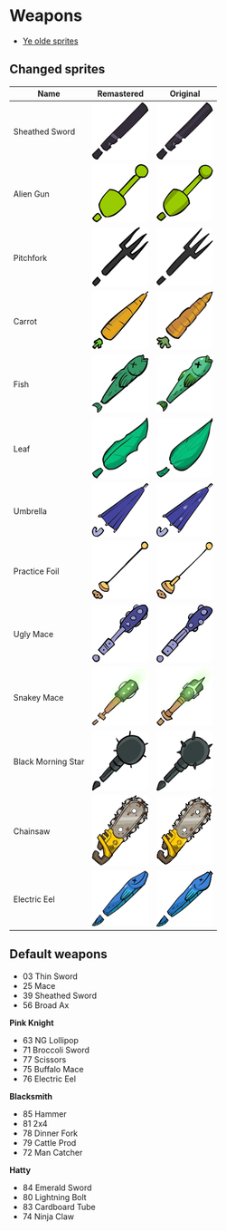 # Weapons

- [Ye olde sprites](https://castlecrashers.fandom.com/wiki/Unused_Content)

## Changed sprites

Name|Remastered|Original
--|--|--
Sheathed Sword|![Sheathed Sword](/Images/Weapons/Remastered_Sheathed_Sword.webp)|![Sheathed Sword](/Images/Weapons/Old_Sheathed_Sword.webp)
Alien Gun|![Alien Gun](/Images/Weapons/Remastered_Alien_Gun.webp)|![Alien Gun](/Images/Weapons/Old_Alien_Gun.webp)
Pitchfork|![Pitchfork](/Images/Weapons/Remastered_Pitchfork.webp)|![Pitchfork](/Images/Weapons/Old_Pitchfork.webp)
Carrot|![Carrot](/Images/Weapons/Remastered_Carrot.webp)|![Carrot](/Images/Weapons/Old_Carrot.webp)
Fish|![Fish](/Images/Weapons/Remastered_Fish.webp)|![Fish](/Images/Weapons/Old_Fish.webp)
Leaf|![Leaf](/Images/Weapons/Remastered_Leaf.webp)|![Leaf](/Images/Weapons/Old_Leaf.webp)
Umbrella|![Umbrella](/Images/Weapons/Remastered_Umbrella.webp)|![Umbrella](/Images/Weapons/Old_Umbrella.webp)
Practice Foil|![Practice Foil](/Images/Weapons/Remastered_Practice_Foil.webp)|![Practice Foil](/Images/Weapons/Old_Practice_Foil.webp)
Ugly Mace|![Ugly Mace](/Images/Weapons/Remastered_Ugly_Mace.webp)|![Ugly Mace](/Images/Weapons/Old_Ugly_Mace.webp)
Snakey Mace|![Snakey Mace](/Images/Weapons/Remastered_Snakey_Mace.webp)|![Snakey Mace](/Images/Weapons/Old_Snakey_Mace.webp)
Black Morning Star|![Black Morning Star](/Images/Weapons/Remastered_Black_Morning_Star.webp)|![Black Morning Star](/Images/Weapons/Old_Black_Morning_Star.webp)
Chainsaw|![Chainsaw](/Images/Weapons/Remastered_Chainsaw.webp)|![Chainsaw](/Images/Weapons/Old_Chainsaw.webp)
Electric Eel|![Electric Eel](/Images/Weapons/Remastered_Electric_Eel.webp)|![Electric Eel](/Images/Weapons/Old_Electric_Eel.webp)

## Default weapons

- 03 Thin Sword
- 25 Mace
- 39 Sheathed Sword
- 56 Broad Ax

**Pink Knight**

- 63 NG Lollipop
- 71 Broccoli Sword
- 77 Scissors
- 75 Buffalo Mace
- 76 Electric Eel

**Blacksmith**

- 85 Hammer
- 81 2x4
- 78 Dinner Fork
- 79 Cattle Prod
- 72 Man Catcher

**Hatty**

- 84 Emerald Sword
- 80 Lightning Bolt
- 83 Cardboard Tube
- 74 Ninja Claw
